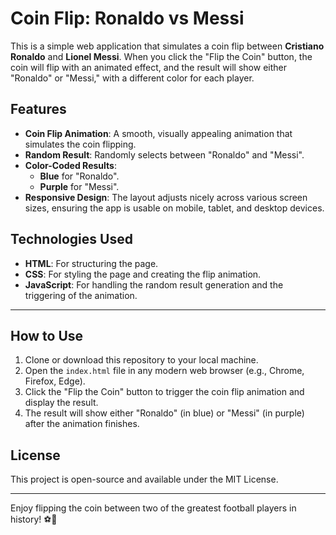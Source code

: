 # Coin Flip: Ronaldo vs Messi

This is a simple web application that simulates a coin flip between **Cristiano Ronaldo** and **Lionel Messi**. When you click the "Flip the Coin" button, the coin will flip with an animated effect, and the result will show either "Ronaldo" or "Messi," with a different color for each player.

## Features

- **Coin Flip Animation**: A smooth, visually appealing animation that simulates the coin flipping.
- **Random Result**: Randomly selects between "Ronaldo" and "Messi".
- **Color-Coded Results**:
  - **Blue** for "Ronaldo".
  - **Purple** for "Messi".
- **Responsive Design**: The layout adjusts nicely across various screen sizes, ensuring the app is usable on mobile, tablet, and desktop devices.

## Technologies Used

- **HTML**: For structuring the page.
- **CSS**: For styling the page and creating the flip animation.
- **JavaScript**: For handling the random result generation and the triggering of the animation.

 ---

## How to Use

1. Clone or download this repository to your local machine.
2. Open the `index.html` file in any modern web browser (e.g., Chrome, Firefox, Edge).
3. Click the "Flip the Coin" button to trigger the coin flip animation and display the result.
4. The result will show either "Ronaldo" (in blue) or "Messi" (in purple) after the animation finishes.

## License

This project is open-source and available under the MIT License.

---

Enjoy flipping the coin between two of the greatest football players in history! ⚽🎉
